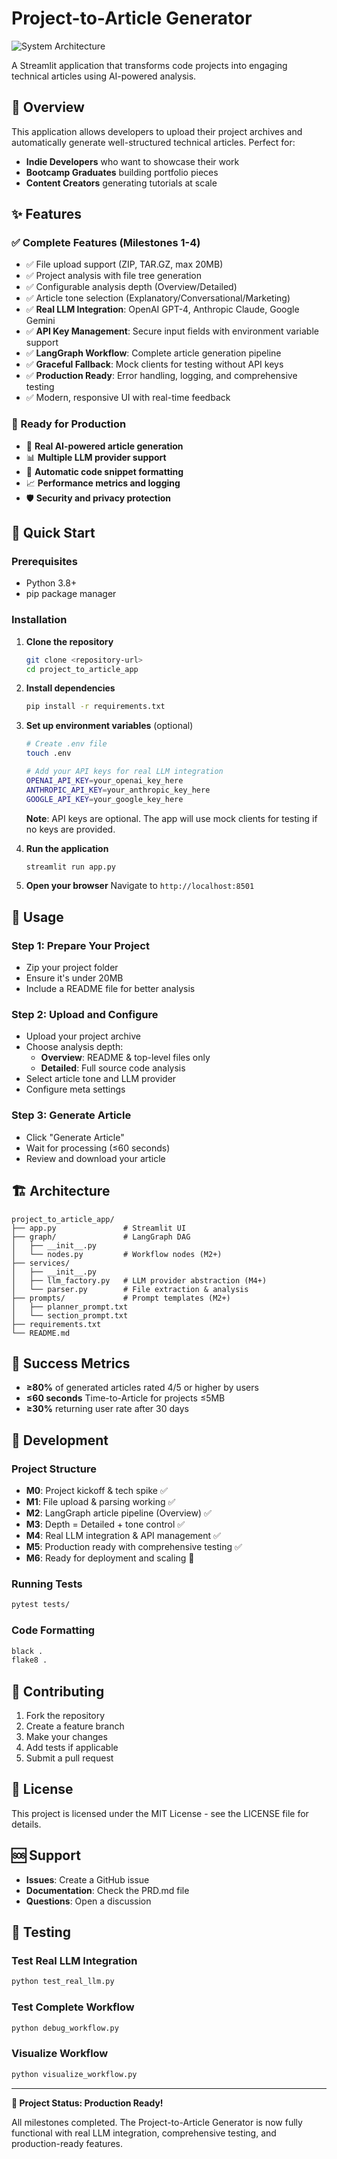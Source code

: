 # Project-to-Article Generator

![System Architecture](image/high_level_diagram.png)

A Streamlit application that transforms code projects into engaging technical articles using AI-powered analysis.

## 🎯 Overview

This application allows developers to upload their project archives and automatically generate well-structured technical articles. Perfect for:
- **Indie Developers** who want to showcase their work
- **Bootcamp Graduates** building portfolio pieces  
- **Content Creators** generating tutorials at scale

## ✨ Features

### ✅ Complete Features (Milestones 1-4)
- ✅ File upload support (ZIP, TAR.GZ, max 20MB)
- ✅ Project analysis with file tree generation
- ✅ Configurable analysis depth (Overview/Detailed)
- ✅ Article tone selection (Explanatory/Conversational/Marketing)
- ✅ **Real LLM Integration**: OpenAI GPT-4, Anthropic Claude, Google Gemini
- ✅ **API Key Management**: Secure input fields with environment variable support
- ✅ **LangGraph Workflow**: Complete article generation pipeline
- ✅ **Graceful Fallback**: Mock clients for testing without API keys
- ✅ **Production Ready**: Error handling, logging, and comprehensive testing
- ✅ Modern, responsive UI with real-time feedback

### 🚀 Ready for Production
- 🤖 **Real AI-powered article generation**
- 📊 **Multiple LLM provider support**
- 🎨 **Automatic code snippet formatting**
- 📈 **Performance metrics and logging**
- 🛡️ **Security and privacy protection**

## 🚀 Quick Start

### Prerequisites
- Python 3.8+
- pip package manager

### Installation

1. **Clone the repository**
   ```bash
   git clone <repository-url>
   cd project_to_article_app
   ```

2. **Install dependencies**
   ```bash
   pip install -r requirements.txt
   ```

3. **Set up environment variables** (optional)
   ```bash
   # Create .env file
   touch .env
   
   # Add your API keys for real LLM integration
   OPENAI_API_KEY=your_openai_key_here
   ANTHROPIC_API_KEY=your_anthropic_key_here
   GOOGLE_API_KEY=your_google_key_here
   ```
   
   **Note**: API keys are optional. The app will use mock clients for testing if no keys are provided.

4. **Run the application**
   ```bash
   streamlit run app.py
   ```

5. **Open your browser**
   Navigate to `http://localhost:8501`

## 📖 Usage

### Step 1: Prepare Your Project
- Zip your project folder
- Ensure it's under 20MB
- Include a README file for better analysis

### Step 2: Upload and Configure
- Upload your project archive
- Choose analysis depth:
  - **Overview**: README & top-level files only
  - **Detailed**: Full source code analysis
- Select article tone and LLM provider
- Configure meta settings

### Step 3: Generate Article
- Click "Generate Article"
- Wait for processing (≤60 seconds)
- Review and download your article

## 🏗️ Architecture

```
project_to_article_app/
├── app.py               # Streamlit UI
├── graph/               # LangGraph DAG
│   ├── __init__.py
│   └── nodes.py         # Workflow nodes (M2+)
├── services/
│   ├── __init__.py
│   ├── llm_factory.py   # LLM provider abstraction (M4+)
│   └── parser.py        # File extraction & analysis
├── prompts/             # Prompt templates (M2+)
│   ├── planner_prompt.txt
│   └── section_prompt.txt
├── requirements.txt
└── README.md
```

## 🎯 Success Metrics

- **≥80%** of generated articles rated 4/5 or higher by users
- **≤60 seconds** Time-to-Article for projects ≤5MB
- **≥30%** returning user rate after 30 days

## 🔧 Development

### Project Structure
- **M0**: Project kickoff & tech spike ✅
- **M1**: File upload & parsing working ✅
- **M2**: LangGraph article pipeline (Overview) ✅
- **M3**: Depth = Detailed + tone control ✅
- **M4**: Real LLM integration & API management ✅
- **M5**: Production ready with comprehensive testing ✅
- **M6**: Ready for deployment and scaling 🚀

### Running Tests
```bash
pytest tests/
```

### Code Formatting
```bash
black .
flake8 .
```

## 🤝 Contributing

1. Fork the repository
2. Create a feature branch
3. Make your changes
4. Add tests if applicable
5. Submit a pull request

## 📄 License

This project is licensed under the MIT License - see the LICENSE file for details.

## 🆘 Support

- **Issues**: Create a GitHub issue
- **Documentation**: Check the PRD.md file
- **Questions**: Open a discussion

## 🧪 Testing

### Test Real LLM Integration
```bash
python test_real_llm.py
```

### Test Complete Workflow
```bash
python debug_workflow.py
```

### Visualize Workflow
```bash
python visualize_workflow.py
```

---

**🎉 Project Status: Production Ready!**

All milestones completed. The Project-to-Article Generator is now fully functional with real LLM integration, comprehensive testing, and production-ready features. 